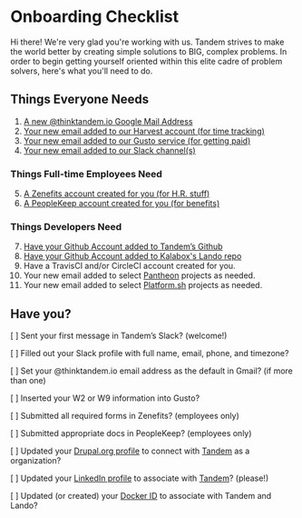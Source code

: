 Onboarding Checklist
====================

Hi there! We're very glad you're working with us. Tandem strives to make the world better by creating simple solutions to BIG, complex problems. In order to begin getting yourself oriented within this elite cadre of problem solvers, here's what you'll need to do.

Things Everyone Needs
---------------------

1. [A new @thinktandem.io Google Mail Address](https://admin.google.com/kalabox.io/AdminHome?pli=1&fral=1#UserList:org=3zbo27o3jehmpl)
2. [Your new email added to our Harvest account (for time tracking)](https://kalabox.harvestapp.com/team)
3. [Your new email added to our Gusto service (for getting paid)](https://manage.gusto.com/kalabox-inc)
4. [Your new email added to our Slack channel(s)](https://thinktandem.slack.com)

### Things Full-time Employees Need

5. [A Zenefits account created for you (for H.R. stuff)](https://www.zenefits.com)
6. [A PeopleKeep account created for you (for benefits)](https://tandem.peoplekeep.com)

### Things Developers Need

7. [Have your Github Account added to Tandem’s Github](https://github.com/orgs/thinktandem/people)
8. [Have your Github Account added to Kalabox's Lando repo](https://github.com/orgs/kalabox/people)
9. Have a TravisCI and/or CircleCI account created for you.
10. Your new email added to select [Pantheon](https://pantheon.io) projects as needed.
11. Your new email added to select [Platform.sh](https://platform.sh) projects as needed.

Have you?
---------

[  ] Sent your first message in Tandem’s Slack? (welcome!)

[  ] Filled out your Slack profile with full name, email, phone, and timezone?

[  ] Set your @thinktandem.io email address as the default in Gmail? (if more than one)

[  ] Inserted your W2 or W9 information into Gusto?

[  ] Submitted all required forms in Zenefits? (employees only)

[  ] Submitted appropriate docs in PeopleKeep? (employees only)

[  ] Updated your [Drupal.org profile](https://www.drupal.org/user/login) to connect with [Tandem](https://www.drupal.org/tandem) as a organization?

[  ] Updated your [LinkedIn profile](https://www.linkedin.com/m/login/) to associate with [Tandem](https://www.linkedin.com/company-beta/12898991/)? (please!)

[  ] Updated (or created) your [Docker ID](https://id.docker.com/login/) to associate with Tandem and Lando?
